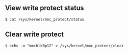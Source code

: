 ## View write protect status

    $ cat /sys/kernel/mmc_protect/status

## Clear write protect

    $ echo -n "mmcblk0p12" > /sys/kernel/mmc_protect/clear
